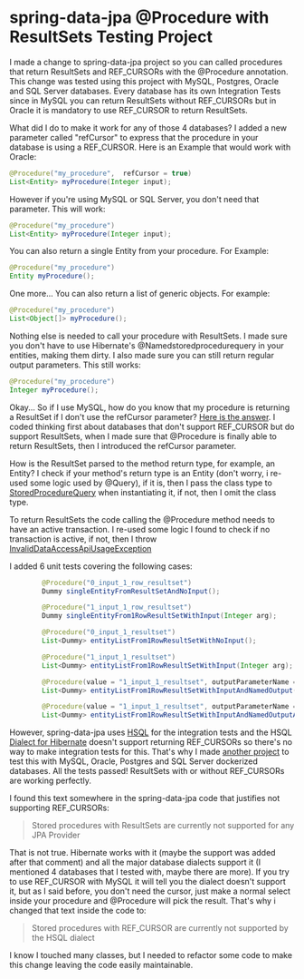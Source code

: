 
# spring-data-jpa @Procedure with ResultSets Testing Project

I made a change to spring-data-jpa project so you can called procedures that return ResultSets and REF_CURSORs with the @Procedure annotation. This change was tested using this project with MySQL, Postgres, Oracle and SQL Server databases. Every database has its own Integration Tests since in MySQL you can return ResultSets without REF_CURSORs but in Oracle it is mandatory to use REF_CURSOR to return ResultSets. 

What did I do to make it work for any of those 4 databases? I added a new parameter called "refCursor" to express that the procedure in your database is using a REF_CURSOR. Here is an Example that would work with Oracle:

```java
@Procedure("my_procedure",  refCursor = true)
List<Entity> myProcedure(Integer input);
```

However if you're using MySQL or SQL Server, you don't need that parameter. This will work:

```java
@Procedure("my_procedure")
List<Entity> myProcedure(Integer input);
```

You can also return a single Entity from your procedure. For Example:

```java
@Procedure("my_procedure")
Entity myProcedure();
```

One more... You can also return a list of generic objects. For example:

```java
@Procedure("my_procedure")
List<Object[]> myProcedure();
```

Nothing else is needed to call your procedure with ResultSets. I made sure you don't have to use Hibernate's @Namedstoredprocedurequery in your entities, making them dirty. I also made sure you can still return regular output parameters. This still works:

```java
@Procedure("my_procedure")
Integer myProcedure();
```


Okay... So if I use MySQL, how do you know that my procedure is returning a ResultSet if I don't use the refCursor parameter? [Here is the answer](https://docs.oracle.com/javaee/7/api/javax/persistence/StoredProcedureQuery.html#execute--). I coded thinking first about databases that don't support REF_CURSOR but do support ResultSets, when I made sure that @Procedure is finally able to return ResultSets, then I introduced the refCursor parameter.

How is the ResultSet parsed to the method return type, for example, an Entity? I check if your method's return type is an Entity (don't worry, i re-used some logic used by @Query), if it is, then I pass the class type to [StoredProcedureQuery](https://docs.oracle.com/javaee/7/api/javax/persistence/StoredProcedureQuery.html) when instantiating it, if not, then I omit the class type.

To return ResultSets the code calling the @Procedure method needs to have an active transaction. I re-used some logic I found to check if no transaction is active, if not, then I throw [InvalidDataAccessApiUsageException](https://docs.spring.io/spring/docs/current/javadoc-api/org/springframework/dao/InvalidDataAccessApiUsageException.html)


I added 6 unit tests covering the following cases:

```java
        @Procedure("0_input_1_row_resultset")
        Dummy singleEntityFromResultSetAndNoInput();

        @Procedure("1_input_1_row_resultset")
        Dummy singleEntityFrom1RowResultSetWithInput(Integer arg);

        @Procedure("0_input_1_resultset")
        List<Dummy> entityListFrom1RowResultSetWithNoInput();

        @Procedure("1_input_1_resultset")
        List<Dummy> entityListFrom1RowResultSetWithInput(Integer arg);

        @Procedure(value = "1_input_1_resultset", outputParameterName = "dummies")
        List<Dummy> entityListFrom1RowResultSetWithInputAndNamedOutput(Integer arg);

        @Procedure(value = "1_input_1_resultset", outputParameterName = "dummies", refCursor = true)
        List<Dummy> entityListFrom1RowResultSetWithInputAndNamedOutputAndCursor(Integer arg);

```

However, spring-data-jpa uses [HSQL](http://hsqldb.org/) for the integration tests and the HSQL [Dialect for Hibernate](https://docs.jboss.org/hibernate/orm/3.5/javadocs/org/hibernate/dialect/HSQLDialect.html) doesn't support returning REF_CURSORs so there's no way to make integration tests for this. That's why I made [another project](https://github.com/GabrielBB/spring-data-jpa-procedure-tests) to test this with MySQL, Oracle, Postgres and SQL Server dockerized databases. All the tests passed! ResultSets with or without REF_CURSORs are working perfectly. 

I  found this text somewhere in the spring-data-jpa code that justifies not supporting REF_CURSORs:

> Stored procedures with ResultSets are currently not supported for any
> JPA Provider

That is not true. Hibernate works with it (maybe the support was added after that comment) and all the major database dialects support it (I mentioned 4 databases that I tested with, maybe there are more). If you try to use REF_CURSOR with MySQL it will tell you the dialect doesn't support it, but as I said before, you don't need the cursor, just make a normal select inside your procedure and @Procedure will pick the result. That's why i changed that text inside the code to: 

> Stored procedures with REF_CURSOR are currently not supported by the HSQL dialect

I know I touched many classes, but I needed to refactor some code to make this change leaving the code easily maintainable.

